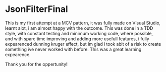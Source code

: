 # JsonFilterFinal

This is my first attempt at a MCV pattern, it was fully made on Visual Studio, learnt alot, i am almost happy with the
outcome. This was done in a TDD style, with constant testing and minimum working code, where possible, and with spare time improving and
adding more usefull features, i fully expearenced dunning kruger effect, but im glad i took abit of a risk to create something ive never worked with before. 
This was a great learning expearence.

Thank you for the oppertunity! 
